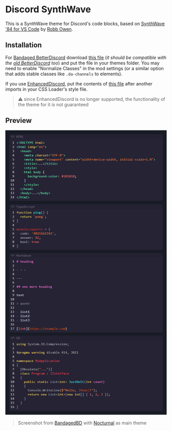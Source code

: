 # Discord SynthWave

This is a SynthWave theme for Discord's code blocks, based on [SynthWave '84 for VS Code](https://github.com/robb0wen/synthwave-vscode) by [Robb Owen](https://github.com/robb0wen).

## Installation

For [Bandaged BetterDiscord](https://github.com/rauenzi/BetterDiscordApp) download [this file](/dist/SynthWaveCode.theme.css) (_it should be compatible with the [old BetterDiscord](https://github.com/Jiiks/BetterDiscordApp) too_) and put the file in your themes folder.
You may need to enable "Normalize Classes" in the mod settings (or a similar option that adds stable classes like `.da-channels` to elements).

If you use [EnhancedDiscord](https://github.com/joe27g/EnhancedDiscord), put the contents of [this file](/dist/loader/EnhancedDiscord.css) after another imports in your CSS Loader's style file.

> ⚠️ since EnhancedDiscord is no longer supported, the functionality of the theme for it is not guaranteed

## Preview

![preview](preview.png)

> Screenshot from [BandagedBD](https://github.com/rauenzi/BetterDiscordApp) with [Nocturnal](https://betterdiscordlibrary.com/themes/Nocturnal) as main theme
